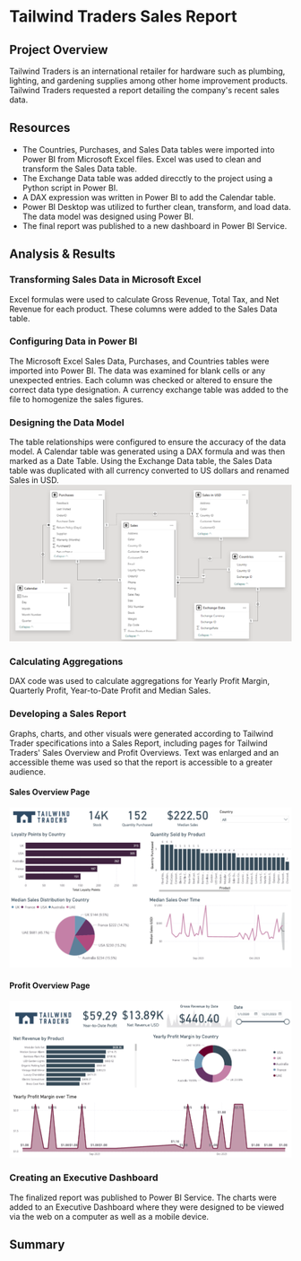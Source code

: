 # Tailwind Traders Sales Report

## Project Overview
Tailwind Traders is an international retailer for hardware such as plumbing, lighting, and gardening supplies among other home improvement products. Tailwind Traders requested a report detailing the company's recent sales data.

## Resources
- The Countries, Purchases, and Sales Data tables were imported into Power BI from Microsoft Excel files. Excel was used to clean and transform the Sales Data table.
- The Exchange Data table was added direcctly to the project using a Python script in Power BI.
- A DAX expression was written in Power BI to add the Calendar table.
- Power BI Desktop was utilized to further clean, transform, and load data. The data model was designed using Power BI.
- The final report was published to a new dashboard in Power BI Service.

## Analysis & Results
### Transforming Sales Data in Microsoft Excel
Excel formulas were used to calculate Gross Revenue, Total Tax, and Net Revenue for each product. These columns were added to the Sales Data table.

### Configuring Data in Power BI
The Microsoft Excel Sales Data, Purchases, and Countries tables were imported into Power BI. The data was examined for blank cells or any unexpected entries. Each column was checked or altered to ensure the correct data type designation. A currency exchange table was added to the file to homogenize the sales figures.

### Designing the Data Model
The table relationships were configured to ensure the accuracy of the data model. A Calendar table was generated using a DAX formula and was then marked as a Date Table. Using the Exchange Data table, the Sales Data table was duplicated with all currency converted to US dollars and renamed Sales in USD.
![Data Model](https://github.com/es2681/Tailwind-Traders-Report/blob/main/Resources/Data%20Model.png)
### Calculating Aggregations
DAX code was used to calculate aggregations for Yearly Profit Margin, Quarterly Profit, Year-to-Date Profit and Median Sales. 

### Developing a Sales Report
Graphs, charts, and other visuals were generated according to Tailwind Trader specifications into a Sales Report, including pages for Tailwind Traders' Sales Overview and Profit Overviews. Text was enlarged and an accessible theme was used so that the report is accessible to a greater audience.
#### Sales Overview Page
![Sales Overview](https://github.com/es2681/Tailwind-Traders-Report/blob/main/Resources/Sales%20Overview.png)
#### Profit Overview Page
![Profit Overview](https://github.com/es2681/Tailwind-Traders-Report/blob/main/Resources/Profit%20Overview.png)

### Creating an Executive Dashboard
The finalized report was published to Power BI Service. The charts were added to an Executive Dashboard where they were designed to be viewed via the web on a computer as well as a mobile device.
## Summary
